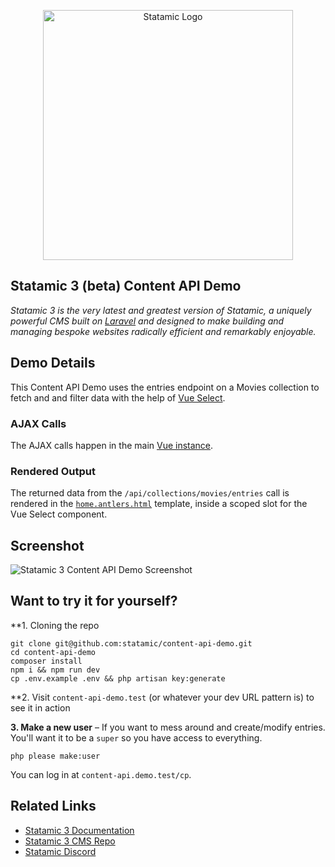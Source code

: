 <p align="center"><img src="https://statamic.com/assets/branding/Statamic-Logo+Wordmark-Rad.svg" width="400" alt="Statamic Logo" /></p>

## Statamic 3 (beta) Content API Demo

_Statamic 3 is the very latest and greatest version of Statamic, a uniquely powerful CMS built on [Laravel](https://laravel.com) and designed to make building and managing bespoke websites radically efficient and remarkably enjoyable._

## Demo Details

This Content API Demo uses the entries endpoint on a Movies collection to fetch and and filter data with the help of [Vue Select](https://vue-select.org).

### AJAX Calls

The AJAX calls happen in the main [Vue instance](https://github.com/statamic/content-api-demo/blob/master/resources/js/site.js#L13-L27).

### Rendered Output
The returned data from the `/api/collections/movies/entries` call is rendered in the [`home.antlers.html`](https://github.com/statamic/content-api-demo/blob/master/resources/views/home.antlers.html#L4-L26) template, inside a scoped slot for the Vue Select component.

## Screenshot

![Statamic 3 Content API Demo Screenshot](https://github.com/statamic/content-api-demo/raw/master/screenshot.png)


## Want to try it for yourself?

**1. Cloning the repo

```
git clone git@github.com:statamic/content-api-demo.git
cd content-api-demo
composer install
npm i && npm run dev
cp .env.example .env && php artisan key:generate
```

**2. Visit `content-api-demo.test` (or whatever your dev URL pattern is) to see it in action

**3. Make a new user** – If you want to mess around and create/modify entries. You'll want it to be a `super` so you have access to everything.

```
php please make:user
```

You can log in at `content-api.demo.test/cp`.

## Related Links

- [Statamic 3 Documentation][docs]
- [Statamic 3 CMS Repo][cms]
- [Statamic Discord][discord]

[cms]: https://github.com/statamic/cms
[docs]: https://statamic.dev/
[discord]: https://statamic.com/discord
